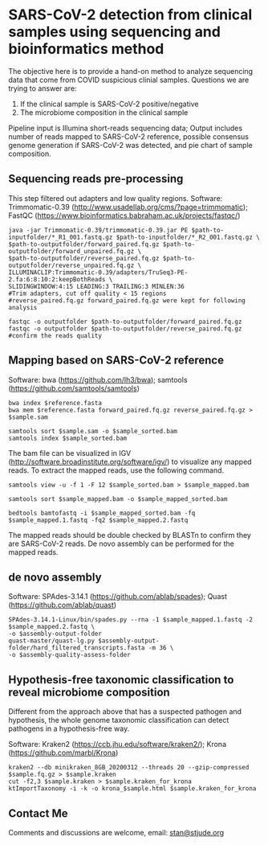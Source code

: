 # SARS-CoV-2 detection from clinical samples using sequencing and bioinformatics method

The objective here is to provide a hand-on method to analyze sequencing data that come from COVID suspicious clinial samples. 
Questions we are trying to answer are:
1. If the clinical sample is SARS-CoV-2 positive/negative
2. The microbiome composition in the clinical sample

Pipeline input is Illumina short-reads sequencing data; Output includes number of reads mapped to SARS-CoV-2 reference, possible consensus genome generation if SARS-CoV-2 was detected, and pie chart of sample composition.

## Sequencing reads pre-processing

This step filtered out adapters and low quality regions.
Software: Trimmomatic-0.39 (http://www.usadellab.org/cms/?page=trimmomatic); FastQC (https://www.bioinformatics.babraham.ac.uk/projects/fastqc/)

```
java -jar Trimmomatic-0.39/trimmomatic-0.39.jar PE $path-to-inputfolder/*_R1_001.fastq.gz $path-to-inputfolder/*_R2_001.fastq.gz \ 
$path-to-outputfolder/forward_paired.fq.gz $path-to-outputfolder/forward_unpaired.fq.gz \
$path-to-outputfolder/reverse_paired.fq.gz $path-to-outputfolder/reverse_unpaired.fq.gz \
ILLUMINACLIP:Trimmomatic-0.39/adapters/TruSeq3-PE-2.fa:6:8:10:2:keepBothReads \
SLIDINGWINDOW:4:15 LEADING:3 TRAILING:3 MINLEN:36
#Trim adapters, cut off quality < 15 regions
#reverse_paired.fq.gz forward_paired.fq.gz were kept for following analysis

fastqc -o outputfolder $path-to-outputfolder/forward_paired.fq.gz
fastqc -o outputfolder $path-to-outputfolder/reverse_paired.fq.gz
#confirm the reads quality

```

## Mapping based on SARS-CoV-2 reference 

Software: bwa (https://github.com/lh3/bwa); samtools (https://github.com/samtools/samtools)

```
bwa index $reference.fasta
bwa mem $reference.fasta forward_paired.fq.gz reverse_paired.fq.gz > $sample.sam

samtools sort $sample.sam -o $sample_sorted.bam
samtools index $sample_sorted.bam

```
The bam file can be visualized in IGV (http://software.broadinstitute.org/software/igv/) to visualize any mapped reads. 
To extract the mapped reads, use the following command.

```
samtools view -u -f 1 -F 12 $sample_sorted.bam > $sample_mapped.bam

samtools sort $sample_mapped.bam -o $sample_mapped_sorted.bam

bedtools bamtofastq -i $sample_mapped_sorted.bam -fq $sample_mapped.1.fastq -fq2 $sample_mapped.2.fastq

```
The mapped reads should be double checked by BLASTn to confirm they are SARS-CoV-2 reads. De novo assembly can be performed for the mapped reads.

## de novo assembly

Software: SPAdes-3.14.1 (https://github.com/ablab/spades); Quast (https://github.com/ablab/quast)

```
SPAdes-3.14.1-Linux/bin/spades.py --rna -1 $sample_mapped.1.fastq -2 $sample_mapped.2.fastq \
-o $assembly-output-folder
quast-master/quast-lg.py $assembly-output-folder/hard_filtered_transcripts.fasta -m 36 \
-o $assembly-quality-assess-folder

```

## Hypothesis-free taxonomic classification to reveal microbiome composition

Different from the approach above that has a suspected pathogen and hypothesis, the whole genome taxonomic classification can detect pathogens in a hypothesis-free way.

Software: Kraken2 (https://ccb.jhu.edu/software/kraken2/); Krona (https://github.com/marbl/Krona)

```
kraken2 --db minikraken_8GB_20200312 --threads 20 --gzip-compressed $sample.fq.gz > $sample.kraken
cut -f2,3 $sample.kraken > $sample.kraken_for_krona
ktImportTaxonomy -i -k -o krona_$sample.html $sample.kraken_for_krona

```
## Contact Me

Comments and discussions are welcome, email: stan@stjude.org

